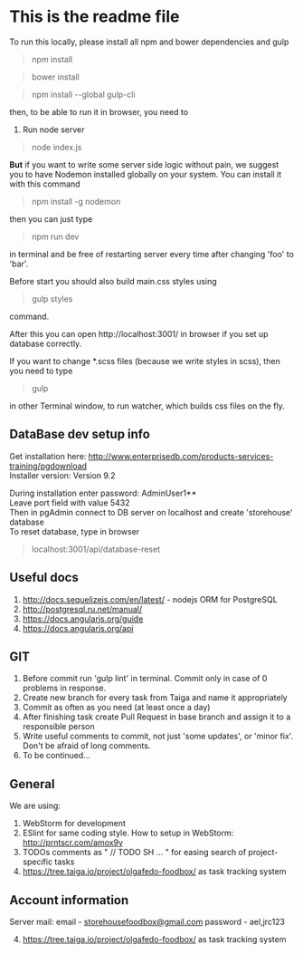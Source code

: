 # This is the readme file

To run this locally, please install all npm and bower dependencies and gulp

> npm install

> bower install

> npm install --global gulp-cli

then, to be able to run it in browser, you need to <br/>
1. Run node server

> node index.js

<b>But</b> if you want to write some server side logic without pain, we suggest you to have Nodemon installed globally on your system.
You can install it with this command

> npm install -g nodemon

then you can just type

>npm run dev

in terminal and be free of restarting server every time after changing 'foo' to 'bar'.

Before start you should also build main.css styles using
> gulp styles

command.

After this you can open http://localhost:3001/ in browser if you set up database correctly.

If you want to change *.scss files (because we write styles in scss), then you need to type

> gulp

in other Terminal window, to run watcher, which builds css files on the fly.

## DataBase dev setup info

Get installation here: http://www.enterprisedb.com/products-services-training/pgdownload </br>
Installer version: Version 9.2

During installation enter password: AdminUser1** </br>
Leave port field with value 5432 </br>
Then in pgAdmin connect to DB server on localhost and create 'storehouse' database </br>
To reset database, type in browser

> localhost:3001/api/database-reset

## Useful docs

1. http://docs.sequelizejs.com/en/latest/ - nodejs ORM for PostgreSQL
2. http://postgresql.ru.net/manual/
3. https://docs.angularjs.org/guide
4. https://docs.angularjs.org/api

## GIT

1. Before commit run 'gulp lint' in terminal. Commit only in case of 0 problems in response.
2. Create new branch for every task from Taiga and name it appropriately
3. Commit as often as you need (at least once a day)
4. After finishing task create Pull Request in base branch and assign it to a responsible person
5. Write useful comments to commit, not just 'some updates', or 'minor fix'. Don't be afraid of long comments.
6. To be continued...

## General

We are using: </br>
1. WebStorm for development </br>
2. ESlint for same coding style. How to setup in WebStorm: http://prntscr.com/amox9y </br>
3. TODOs comments as " // TODO SH ... " for easing search of project-specific tasks </br>
4. https://tree.taiga.io/project/olgafedo-foodbox/ as task tracking system </br>

## Account information

Server mail:
 email - storehousefoodbox@gmail.com
 password - ael,jrc123
 
4. https://tree.taiga.io/project/olgafedo-foodbox/ as task tracking system </br>
